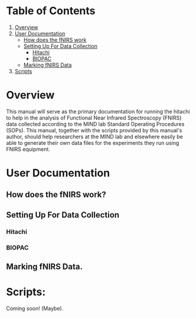 # Table of Contents
1. [Overview](#overview)
2. [User Documentation](#user-documentation)
    - [How does the fNIRS work](#how-does-the-fnir-swork)
    - [Setting Up For Data Collection](#setting-up-for-data-collection)
        - [Hitachi](#hitachi)
        - [BIOPAC](#biopac)
    - [Marking fNIRS Data](#marking-fnir-sdata)
3. [Scripts](#scripts)

# Overview

This manual will serve as the primary documentation for running the hitachi
to help in the analysis of Functional Near Infrared Spectroscopy (FNIRS)
data collected according to the MIND lab Standard Operating Procedures (SOPs).
This manual, together with the scripts provided by this manual's author, should
help researchers at the MIND lab and elsewhere easily be able to generate their
own data files for the experiments they run using FNIRS equipment.

# User Documentation

## How does the fNIRS work?

## Setting Up For Data Collection

### Hitachi

### BIOPAC

## Marking fNIRS Data.

# Scripts:

Coming soon! (Maybe).
